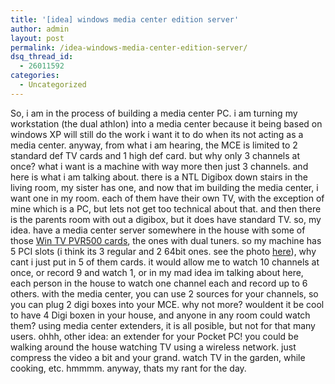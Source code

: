 ```yaml
---
title: '[idea] windows media center edition server'
author: admin
layout: post
permalink: /idea-windows-media-center-edition-server/
dsq_thread_id:
  - 26011592
categories:
  - Uncategorized
---
```

So, i am in the process of building a media center PC. i am turning my workstation (the dual athlon) into a media center because it being based on windows XP will still do the work i want it to do when its not acting as a media center. anyway, from what i am hearing, the MCE is limited to 2 standard def TV cards and 1 high def card. but why only 3 channels at once? what i want is a machine with way more then just 3 channels. and here is what i am talking about. there is a NTL Digibox down stairs in the living room, my sister has one, and now that im building the media center, i want one in my room. each of them have their own TV, with the exception of mine which is a PC, but lets not get too technical about that. and then there is the parents room with out a digibox, but it does have standard TV. so, my idea. have a media center server somewhere in the house with some of those [Win TV PVR500 cards][1], the ones with dual tuners. so my machine has 5 PCI slots (i think its 3 regular and 2 64bit ones. see the photo [here][2]), why cant i just put in 5 of them cards. it would allow me to watch 10 channels at once, or record 9 and watch 1, or in my mad idea im talking about here, each person in the house to watch one channel each and record up to 6 others. with the media center, you can use 2 sources for your channels, so you can plug 2 digi boxes into your MCE. why not more? wouldent it be cool to have 4 Digi boxen in your house, and anyone in any room could watch them? using media center extenders, it is all posible, but not for that many users. ohhh, other idea: an extender for your Pocket PC! you could be walking around the house watching TV using a wireless network. just compress the video a bit and your grand. watch TV in the garden, while cooking, etc. hmmmm. anyway, thats my rant for the day.

 [1]: http://www.hauppauge.com/pages/products/data_pvr500mce.html
 [2]: http://www.msicomputer.com/product/detail_spec/K7DmasterL.htm